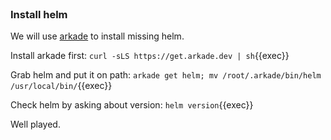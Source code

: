 
<br>

### Install helm

We will use [arkade](https://github.com/alexellis/arkade#getting-arkade) to install missing helm.

Install arkade first:
`curl -sLS https://get.arkade.dev | sh`{{exec}}

Grab helm and put it on path:
`arkade get helm; mv /root/.arkade/bin/helm /usr/local/bin/`{{exec}}

Check helm by asking about version:
`helm version`{{exec}}

Well played.


